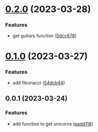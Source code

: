# [0.2.0](https://github.com/far-lock/far-lock/compare/v0.1.0...v0.2.0) (2023-03-28)

### Features

- get guitars function ([0dcc676](https://github.com/far-lock/far-lock/commit/0dcc676f4e9dbdbdc42b1298522e8f4c3b3a753f))

# [0.1.0](https://github.com/far-lock/far-lock/compare/v0.0.1...v0.1.0) (2023-03-27)

### Features

- add fibonacci ([54dcb44](https://github.com/far-lock/far-lock/commit/54dcb44eed028c4f10eb5d171f42eafa106a7520))

## 0.0.1 (2023-03-24)

### Features

- add function to get unicorns ([eadd116](https://github.com/far-lock/far-lock/commit/eadd1164f3e46145d03763f6c29152099fbe565f))
